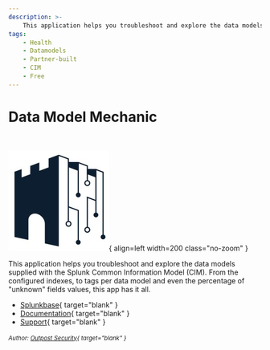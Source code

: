 ```yaml
---
description: >-
    This application helps you troubleshoot and explore the data models supplied with the Splunk Common Information Model (CIM).
tags:
    - Health
    - Datamodels
    - Partner-built
    - CIM
    - Free
---
```


# Data Model Mechanic

``` markdown title=""
    
```

<div class="result" markdown>

![Data Model Mechanic Logo](/assets/outpost-security.jpg){ align=left width=200 class="no-zoom" }

This application helps you troubleshoot and explore the data models supplied with the Splunk Common Information Model (CIM). From the configured indexes, to tags per data model and even the percentage of "unknown" fields values, this app has it all.

- [Splunkbase](https://splunkbase.splunk.com/app/6430){ target="blank" }
- [Documentation](https://splunkbase.splunk.com/app/6430){ target="blank" }
- [Support](https://splunkbase.splunk.com/app/6430){ target="blank" }

<small>_Author: [Outpost Security](https://outpost-security.com/){ target="blank" }_</small>

</div>